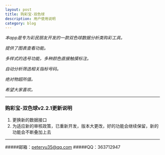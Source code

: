 ```yaml
---
layout: post
title: 购彩宝-双色球
description: 用户使用说明
category: blog
---
```


*本app是专为彩民朋友开发的一款双色球数据分析类购彩工具。*

*提供了图表查看功能。*

*多样式的选号功能，多种颜色直接触摸标注。*

*自动分析筛选相关指标号码。*

*绝对物超所值。*

*希望大家喜欢。*

*** 



###  购彩宝-双色球v2.2.1更新说明

1.  更换新的数据接口
2.	为适应新的审核政策，已重新开发，版本大更改，好的功能会继续保留，新的功能会不断叠加上去



***

#####邮箱：peteryu35@qq.com
#####QQ：363712947
